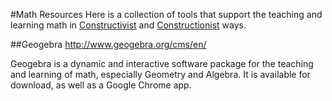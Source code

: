 #Math Resources
Here is a collection of tools that support the teaching and learning math in [Constructivist](http://en.wikipedia.org/wiki/Constructivism_(philosophy_of_education)) and [Constructionist](http://en.wikipedia.org/wiki/Constructionism_(learning_theory)) ways.

##Geogebra
http://www.geogebra.org/cms/en/

Geogebra is a dynamic and interactive software package for the teaching and learning of math, especially Geometry and Algebra.
It is available for download, as well as a Google Chrome app.
